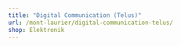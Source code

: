 ```yaml
---
title: "Digital Communication (Telus)"
url: /mont-laurier/digital-communication-telus/
shop: Elektronik
---
```

